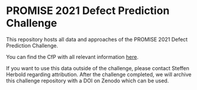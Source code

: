 # PROMISE 2021 Defect Prediction Challenge

This repository hosts all data and approaches of the PROMISE 2021 Defect Prediction Challenge. 

You can find the CfP with all relevant information [here](CfP.md). 

If you want to use this data outside of the challenge, please contact Steffen Herbold regarding attribution. After the challenge completed, we will archive this challenge repository with a DOI on Zenodo which can be used. 

